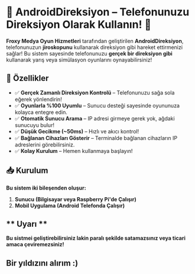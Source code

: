 # 🚗 **AndroidDireksiyon – Telefonunuzu Direksiyon Olarak Kullanın!** 🚀  

**Froxy Medya Oyun Hizmetleri** tarafından geliştirilen **AndroidDireksiyon**, telefonunuzun **jiroskopunu** kullanarak direksiyon gibi hareket ettirmenizi sağlar! Bu sistem sayesinde telefonunuzu **gerçek bir direksiyon gibi** kullanarak yarış veya simülasyon oyunlarını oynayabilirsiniz!

## **📌 Özellikler**  
- ✅ **Gerçek Zamanlı Direksiyon Kontrolü** – Telefonunuzu sağa sola eğerek yönlendirin!
- ✅ **Oyunlarla %100 Uyumlu** – Sunucu desteği sayesinde oyununuza kolayca entegre edin.
- ✅ **Otomatik Sunucu Arama** – IP adresi girmeye gerek yok, ağdaki sunucuyu bulur!
- ✅ **Düşük Gecikme (~50ms)** – Hızlı ve akıcı kontrol!
- ✅ **Bağlanan Cihazları Gösterir** – Terminalde bağlanan cihazların IP adreslerini görebilirsiniz.
- ✅ **Kolay Kurulum** – Hemen kullanmaya başlayın!

## **📥 Kurulum**  
**Bu sistem iki bileşenden oluşur:**
1. **Sunucu (Bilgisayar veya Raspberry Pi'de Çalışır)**
2. **Mobil Uygulama (Android Telefonda Çalışır)**


## ** Uyarı **

**Bu sistmei geliştirebilirsiniz lakin paralı şekilde satamazsınız veya ticari amaca çeviremezsiniz!**

## Bir yıldızını alırım :)
